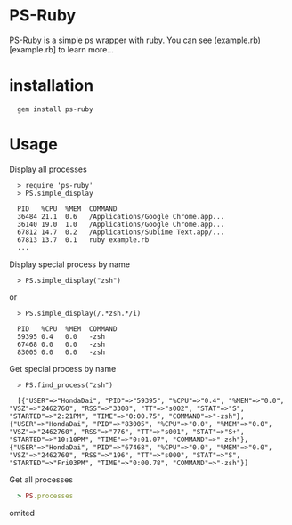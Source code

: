 
# PS-Ruby

PS-Ruby is a simple ps wrapper with ruby. You can see (example.rb)[example.rb] to learn more...

# installation

```
  gem install ps-ruby
```

# Usage

Display all processes

```
  > require 'ps-ruby'
  > PS.simple_display
```

```
  PID   %CPU  %MEM  COMMAND
  36484 21.1  0.6   /Applications/Google Chrome.app...
  36140 19.0  1.0   /Applications/Google Chrome.app...
  67812 14.7  0.2   /Applications/Sublime Text.app/...
  67813 13.7  0.1   ruby example.rb
  ...
```

Display special process by name

```
  > PS.simple_display("zsh")
```

or 

```
  > PS.simple_display(/.*zsh.*/i)
```

```
  PID   %CPU  %MEM  COMMAND
  59395 0.4   0.0   -zsh
  67468 0.0   0.0   -zsh
  83005 0.0   0.0   -zsh
```

Get special process by name


```
  > PS.find_process("zsh")
```

```
  [{"USER"=>"HondaDai", "PID"=>"59395", "%CPU"=>"0.4", "%MEM"=>"0.0", "VSZ"=>"2462760", "RSS"=>"3308", "TT"=>"s002", "STAT"=>"S", "STARTED"=>"2:21PM", "TIME"=>"0:00.75", "COMMAND"=>"-zsh"}, {"USER"=>"HondaDai", "PID"=>"83005", "%CPU"=>"0.0", "%MEM"=>"0.0", "VSZ"=>"2462760", "RSS"=>"776", "TT"=>"s001", "STAT"=>"S+", "STARTED"=>"10:10PM", "TIME"=>"0:01.07", "COMMAND"=>"-zsh"}, {"USER"=>"HondaDai", "PID"=>"67468", "%CPU"=>"0.0", "%MEM"=>"0.0", "VSZ"=>"2462760", "RSS"=>"196", "TT"=>"s000", "STAT"=>"S", "STARTED"=>"Fri03PM", "TIME"=>"0:00.78", "COMMAND"=>"-zsh"}]
```

Get all processes

```ruby
  > PS.processes
```

omited
